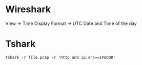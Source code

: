 # Wireshark

View -> Time Display Format -> UTC Date and Time of the day

# Tshark

```
tshark -r file.pcap -Y 'http and ip.src==IPADDR'
```
